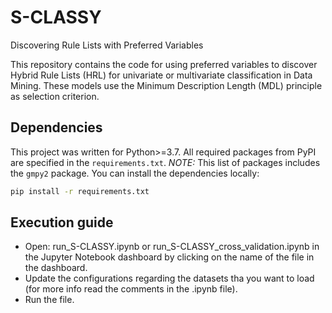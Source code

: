 # S-CLASSY
Discovering Rule Lists with Preferred Variables

This repository contains the code for using preferred variables to discover Hybrid Rule Lists (HRL) for univariate or multivariate classification in Data Mining. These models use the Minimum Description Length (MDL) principle as selection criterion.

## Dependencies

This project was written for Python>=3.7. All required packages from PyPI are specified in the `requirements.txt`.
*NOTE:* This list of packages includes the `gmpy2` package.
You can install the dependencies locally:

```bash
pip install -r requirements.txt
```

## Execution guide

- Open: run_S-CLASSY.ipynb or run_S-CLASSY_cross_validation.ipynb in the Jupyter Notebook dashboard by clicking on the name of the file in the dashboard.
- Update the configurations regarding the datasets tha you want to load (for more info read the comments in the .ipynb file).
- Run the file.


